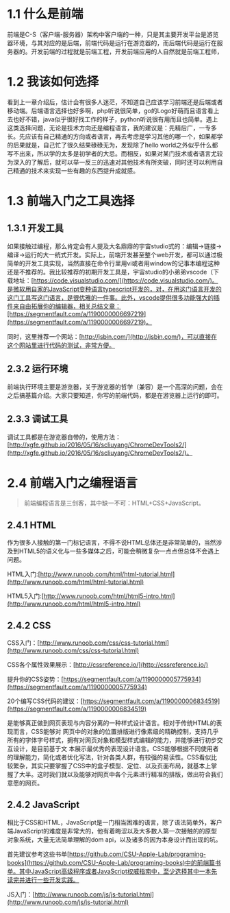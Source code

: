# 1.1 什么是前端
前端是C-S（客户端-服务器）架构中客户端的一种，只是其主要开发平台是游览器环境，与其对应的是后端，前端代码是运行在游览器的，而后端代码是运行在服务器的。开发前端的过程就是前端工程，开发前端应用的人自然就是前端工程师，

# 1.2 我该如何选择
看到上一章介绍后，估计会有很多人迷茫，不知道自己应该学习前端还是后端或者移动端。后端语言选择也好多啊，php听说很简单，go的Logo好萌而且语言看上去也好不错，java似乎很好找工作的样子，python听说很有用而且也简单。遇上这类选择问题，无论是技术方向还是编程语言，我的建议是：先精后广，一专多长。先应该有自己精通的方向或者语言，再去考虑是学习其他的哪一个，如果都学的后果就是，自己忙了很久结果碌碌无为，发现除了hello world之外似乎什么都写不出来，所以学的太多是初学者的大忌。而相反，如果对某门技术或者语言尤较为深入的了解后，就可以举一反三的迅速对其他技术有所突破，同时还可以利用自己精通的技术来实现一些有趣的东西提升成就感。

# 1.3 前端入门之工具选择
## 1.3.1 开发工具
如果接触过编程，那么肯定会有人提及大名鼎鼎的宇宙studio式的：编辑->链接->编译->运行的大一统式开发。实际上，前端开发甚至整个web开发，都可以通过极简单的开发工具实现，当然直接在命令行里用vi或者用window的记事本编程这种还是不推荐的。我比较推荐的初期开发工具是，宇宙studio的小弟弟vscode（下载地址：[https://code.visualstudio.com/](https://code.visualstudio.com/)。是微软用自家的JavaScript变种语言typescript开发的，对，在用这门语言开发的这门工具写这门语言，是很优雅的一件事。此外，vscode提供很多功能强大的插件来自由拓展你的编辑器，相关总结文章：[https://segmentfault.com/a/1190000006697219](https://segmentfault.com/a/1190000006697219)。

同时，这里推荐一个网站：[http://jsbin.com/](http://jsbin.com/)，可以直接在这个网站里进行代码的测试，非常方便。

## 2.3.2 运行环境
前端执行环境主要是游览器，关于游览器的哲学（兼容）是一个高深的问题，会在之后搞基篇介绍。大家只要知道，你写的前端代码，都是在游览器上运行的即可。
## 2.3.3 调试工具
调试工具都是在游览器自带的，使用方法：[http://xgfe.github.io/2016/05/16/scliuyang/ChromeDevTools2/](http://xgfe.github.io/2016/05/16/scliuyang/ChromeDevTools2/)。

# 2.4 前端入门之编程语言
> 前端编程语言是三剑客，其中缺一不可：HTML+CSS+JavaScript。

## 2.4.1 HTML

作为很多人接触的第一门标记语言，不得不说HTML总体还是非常简单的，当然涉及到HTML5的语义化与一些多媒体之后，可能会稍微复杂一点点但总体不会遇上问题。

HTML入门:[http://www.runoob.com/html/html-tutorial.html](http://www.runoob.com/html/html-tutorial.html)

HTML5入门:[http://www.runoob.com/html/html5-intro.html](http://www.runoob.com/html/html5-intro.html)


## 2.4.2 CSS
CSS入门：[http://www.runoob.com/css/css-tutorial.html](http://www.runoob.com/css/css-tutorial.html)

CSS各个属性效果展示：[http://cssreference.io/](http://cssreference.io/)

提升你的CSS姿势：[https://segmentfault.com/a/1190000005775934](https://segmentfault.com/a/1190000005775934)

20个编写CSS代码的建议：[https://segmentfault.com/a/1190000006834519](https://segmentfault.com/a/1190000006834519)

是能够真正做到网页表现与内容分离的一种样式设计语言。相对于传统HTML的表现而言，CSS能够对 网页中的对象的位置排版进行像素级的精确控制，支持几乎所有的字体字号样式，拥有对网页对象和模型样式编辑的能力，并能够进行初步交互设计，是目前基于文 本展示最优秀的表现设计语言。CSS能够根据不同使用者的理解能力，简化或者优化写法，针对各类人群，有较强的易读性。CSS看似比较繁杂，其实只要掌握了CSS中的盒子模型、定位、以及页面布局，就基本上掌握了大半。这时我们就以及能够对网页中各个元素进行精准的排版，做出符合我们意愿的网页。

## 2.4.2 JavaScript
相比于CSS和HTML，JavaScript是一门相当困难的语言，除了语法简单外，客户端JavaScript的难度是非常大的，他有着晦涩以及大多数人第一次接触的的原型对象系统，大量无法简单理解的dom api，以及诸多的因为本身设计而出现的坑。  

首先建议参考这些书单[https://github.com/CSU-Apple-Lab/programing-books](https://github.com/CSU-Apple-Lab/programing-books)中的前端篇书单。其中JavaScript高级程序或者JavaScript权威指南中，至少选择其中一本先读完并进行一些开发实践。

JS入门：[http://www.runoob.com/js/js-tutorial.html](http://www.runoob.com/js/js-tutorial.html)

